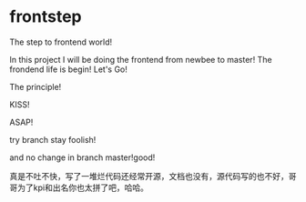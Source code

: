 frontstep
=========

The step to frontend world!

In this project I will be doing the frontend from newbee to master!
The frondend life is begin!
Let's Go!

The principle!

KISS!

ASAP!

try branch stay foolish!

and no change in branch master!good!

真是不吐不快，写了一堆烂代码还经常开源，文档也没有，源代码写的也不好，哥哥为了kpi和出名你也太拼了吧，哈哈。
